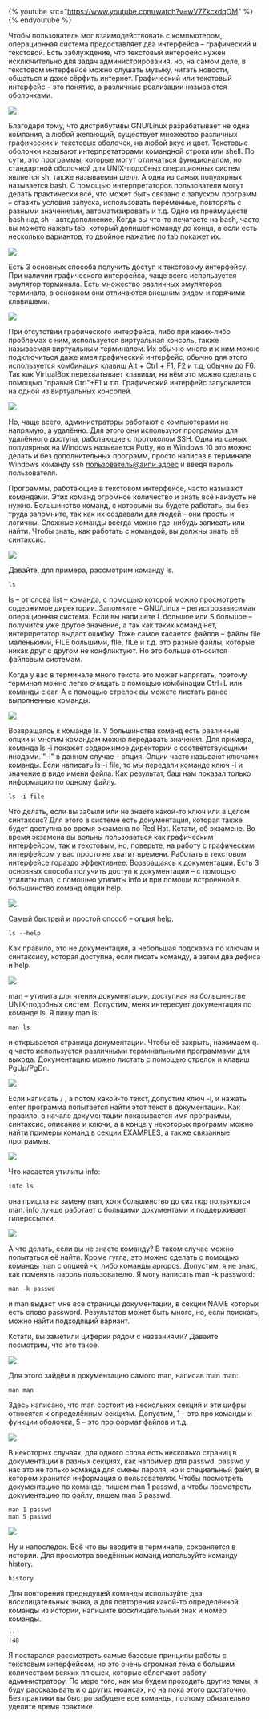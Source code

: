 {% youtube src="https://www.youtube.com/watch?v=wV7ZkcxdqOM" %}{% endyoutube %}

Чтобы пользователь мог взаимодействовать с компьютером, операционная система предоставляет два интерфейса – графический и текстовой. Есть заблуждение, что текстовый интерфейс нужен исключительно для задач администрирования, но, на самом деле,  в текстовом интерфейсе можно слушать музыку, читать новости, общаться и даже сёрфить интернет. Графический или текстовый интерфейс – это понятие, а различные реализации называются оболочками.

![](images/05/bash.png)

Благодаря тому, что дистрибутивы GNU/Linux разрабатывает не одна компания, а любой желающий, существует множество различных графических и текстовых оболочек, на любой вкус и цвет. Текстовые оболочки называют интерпретаторами командной строки или shell. По сути, это программы, которые могут отличаться функционалом, но стандартной оболочкой для UNIX-подобных операционных систем является sh, также называемая шелл. А одна из самых популярных называется bash. С помощью интерпретаторов пользователи могут делать практически всё, что может быть связано с запуском программ – ставить условия запуска, использовать переменные, повторять с разными значениями, автоматизировать и т.д. Одно из преимуществ bash над sh - автодополнение. Когда вы что-то печатаете на bash, часто вы можете нажать tab, который допишет команду до конца, а если есть несколько вариантов, то двойное нажатие по tab покажет их.

![](images/05/emulator.png)

Есть 3 основных способа получить доступ к текстовому интерфейсу. При наличии графического интерфейса, чаще всего используется эмулятор терминала. Есть множество различных эмуляторов терминала, в основном они отличаются внешним видом и горячими клавишами.

![](images/05/virtual_term.png)

При отсутствии графического интерфейса, либо при каких-либо проблемах с ним, используется виртуальная консоль, также называемая виртуальным терминалом. Их обычно много и к ним можно подключиться даже имея графический интерфейс, обычно для этого используется комбинация клавиш Alt + Ctrl + F1, F2 и т.д, обычно до F6. Так как VirtualBox перехватывает клавиши, на нём это можно сделать с помощью "правый Ctrl"+F1 и т.п. Графический интерфейс запускается на одной из виртуальных консолей.

![](images/05/putty.png)

Но, чаще всего, администраторы работают с компьютерами не напрямую, а удалённо. Для этого они используют программы для удалённого доступа, работающие с протоколом SSH. Одна из самых популярных на Windows называется Putty, но в Windows 10 это можно делать и без дополнительных программ, просто написав в терминале Windows команду ssh пользователь@айпи.адрес и введя пароль пользователя.

Программы, работающие в текстовом интерфейсе, часто называют командами. Этих команд огромное количество и знать всё наизусть не нужно. Большинство команд, с которыми вы будете работать, вы без труда запомните, так как их создавали для людей - они просты и логичны.  Сложные команды всегда можно где-нибудь записать или найти. Чтобы знать, как работать с командой, вы должны знать её синтаксис.

![](images/05/ls.png)

Давайте, для примера, рассмотрим команду ls.

```
ls
```

ls – от cлова list – команда, с помощью которой можно просмотреть содержимое директории. Запомните – GNU/Linux – регистрозависимая операционная система. Если вы напишете L большое или S большое – получится уже другое значение, а так как таких команд нет, интерпретатор выдаст ошибку. Тоже самое касается файлов – файлы file маленькими, FILE  большими, fIle, fILe  и т.д. это разные файлы, которые никак друг с другом не конфликтуют. Но это больше относится файловым системам.

Когда у вас в терминале много текста это может напрягать, поэтому терминал можно легко очищать с помощью комбинации Ctrl+L или команды clear.  А с помощью стрелок вы можете листать ранее выполненные команды.

![](images/05/lsi.png)

Возвращаясь к команде ls. У большинства команд есть различные опции и многим командам можно передавать значения. Для примера, команда ls -i покажет содержимое директории с соответствующими инодами. "-i" в данном случае – опция. Опции часто называют ключами команды. Если написать ls -i file,  то мы передали команде ключ -i и значение в виде имени файла. Как результат, баш нам показал только информацию по одному файлу.

```
ls -i file
```

Что делать, если вы забыли или не знаете какой-то ключ или в целом синтаксис? Для этого в системе есть документация, которая также будет доступна во время экзамена по Red Hat. Кстати, об экзамене. Во время экзамена вы вольны пользоваться как графическим интерфейсом, так и текстовым, но, поверьте, на работу с графическим интерфейсом у вас просто не хватит времени. Работать в текстовом интерфейсе гораздо эффективнее. Возвращаясь к документации. Есть 3 основных способа получить доступ к документации – с помощью утилиты man, с помощью утилиты info и при помощи встроенной в большинство команд опции help.

![](images/05/lsh.png)

Самый быстрый и простой способ – опция help.

```
ls --help
```

Как правило, это не документация, а небольшая подсказка по ключам и синтаксису, которая доступна, если писать команду, а затем два дефиса и help.

![](images/05/lsman.png)

man – утилита для чтения документации, доступная на большинстве UNIX-подобных систем. Допустим, меня интересует документация по команде ls. Я пишу man ls:

```
man ls
```

и открывается страница документации. Чтобы её закрыть, нажимаем q. q часто используется различными терминальными программами для выхода. Документацию можно листать с помощью стрелок и клавиш PgUp/PgDn.

![](images/05/mani.png)

Если написать / , а потом какой-то текст, допустим ключ -i, и нажать enter программа попытается найти этот текст в документации. Как правило, в начале документации показывается имя программы, синтаксис, описание и ключи, а в конце у некоторых программ можно найти примеры команд в секции EXAMPLES, а также связанные программы.

![](images/05/info.png)

Что касается утилиты info: 

```
info ls
```

она пришла на замену man, хотя большинство до сих пор пользуются man. info лучше работает с большими документами и поддерживает гиперссылки.

![](images/05/mank.png)

А что делать, если вы не знаете команду? В таком случае можно попытаться её найти. Кроме гугла, это можно сделать с помощью команды man с опцией -k, либо команды apropos. Допустим, я не знаю, как поменять пароль пользователю. Я могу написать man -k password:

```
man -k passwd
```

и man выдаст мне все страницы документации, в секции NAME которых есть слово password. Результатов может быть много, но, если поискать, можно найти подходящий вариант.

Кстати, вы заметили циферки рядом с названиями? Давайте посмотрим, что это такое.

![](images/05/mans.png)

Для этого зайдём в документацию самого man, написав man man:

```
man man
```

Здесь написано, что man состоит из нескольких секций и эти цифры относятся к определённым секциям. Допустим, 1 – это про команды и функции оболочки, 5 – это про формат файлов и т.д.

![](images/05/mans2.png)

В некоторых случаях, для одного слова есть несколько страниц в документации в разных секциях, как например для passwd. passwd у нас это не только команда для смены пароля, но и специальный файл,  в котором хранится информация о пользователях. Чтобы посмотреть документацию по команде, пишем man 1 passwd, а чтобы посмотреть документацию по файлу, пишем man 5 passwd.

```
man 1 passwd
man 5 passwd
```


![](images/05/history.png)

Ну и напоследок. Всё что вы вводите в терминале, сохраняется в истории. Для просмотра введённых команд используйте команду history.

```
history
```

Для повторения предыдущей команды используйте два восклицательных знака, а для повторения какой-то определённой команды из истории, напишите восклицательный знак и номер команды.

```
!!
!48
```

Я постарался рассмотреть самые базовые принципы работы с текстовым интерфейсом, но это очень огромная тема с большим количеством всяких плюшек, которые облегчают работу администратору. По мере того, как мы будем проходить другие темы, я буду рассказывать и о других нюансах, но на пока этого достаточно. Без практики вы быстро забудете все команды, поэтому обязательно уделите время практике.
